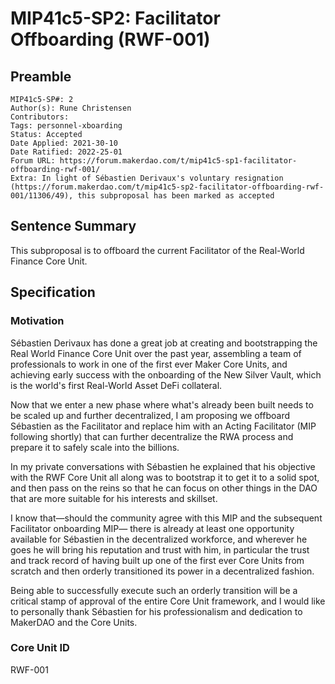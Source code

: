 # MIP41c5-SP2: Facilitator Offboarding (RWF-001)

## Preamble

```
MIP41c5-SP#: 2
Author(s): Rune Christensen
Contributors:
Tags: personnel-xboarding
Status: Accepted
Date Applied: 2021-30-10
Date Ratified: 2022-25-01
Forum URL: https://forum.makerdao.com/t/mip41c5-sp1-facilitator-offboarding-rwf-001/
Extra: In light of Sébastien Derivaux's voluntary resignation (https://forum.makerdao.com/t/mip41c5-sp2-facilitator-offboarding-rwf-001/11306/49), this subproposal has been marked as accepted
```

## Sentence Summary

This subproposal is to offboard the current Facilitator of the Real-World Finance Core Unit.

## Specification

### Motivation

Sébastien Derivaux has done a great job at creating and bootstrapping the Real World Finance Core Unit over the past year, assembling a team of professionals to work in one of the first ever Maker Core Units, and achieving early success with the onboarding of the New Silver Vault, which is the world's first Real-World Asset DeFi collateral.

Now that we enter a new phase where what's already been built needs to be scaled up and further decentralized, I am proposing we offboard Sébastien as the Facilitator and replace him with an Acting Facilitator (MIP following shortly) that can further decentralize the RWA process and prepare it to safely scale into the billions.

In my private conversations with Sébastien he explained that his objective with the RWF Core Unit all along was to bootstrap it to get it to a solid spot, and then pass on the reins so that he can focus on other things in the DAO that are more suitable for his interests and skillset. 

I know that—should the community agree with this MIP and the subsequent Facilitator onboarding MIP— there is already at least one opportunity available for Sébastien in the decentralized workforce, and wherever he goes he will bring his reputation and trust with him, in particular the trust and track record of having built up one of the first ever Core Units from scratch and then orderly transitioned its power in a decentralized fashion.

Being able to successfully execute such an orderly transition will be a critical stamp of approval of the entire Core Unit framework, and I would like to personally thank Sébastien for his professionalism and dedication to MakerDAO and the Core Units.

### Core Unit ID

RWF-001
